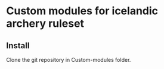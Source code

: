 # Custom modules for icelandic archery ruleset

## Install

Clone the git repository in Custom-modules folder.


